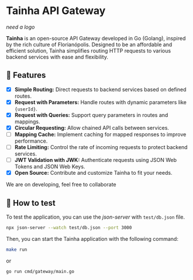 # Tainha API Gateway

_need a logo_

**Tainha** is an open-source API Gateway developed in Go (Golang), inspired by the rich culture of Florianópolis. Designed to be an affordable and efficient solution, Tainha simplifies routing HTTP requests to various backend services with ease and flexibility.

## 🌟 Features

- [x] **Simple Routing:** Direct requests to backend services based on defined routes.
- [x] **Request with Parameters:** Handle routes with dynamic parameters like `{userId}`.
- [x] **Request with Queries:** Support query parameters in routes and mappings.
- [x] **Circular Requesting:** Allow chained API calls between services.
- [ ] **Mapping Cache:** Implement caching for mapped responses to improve performance.
- [ ] **Rate Limiting:** Control the rate of incoming requests to protect backend services.
- [ ] **JWT Validation with JWK:** Authenticate requests using JSON Web Tokens and JSON Web Keys.
- [x] **Open Source:** Contribute and customize Tainha to fit your needs.

We are on developing, feel free to collaborate

## 🚀 How to test

To test the application, you can use the *json-server* with `test/db.json` file.

```bash
npx json-server --watch test/db.json --port 3000
```

Then, you can start the Tainha application with the following command:

```bash
make run
```

or

```bash
go run cmd/gateway/main.go
```
